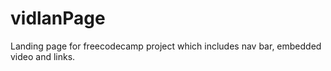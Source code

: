 # vidlanPage
Landing page for freecodecamp project which includes nav bar, embedded video and links.
